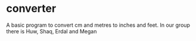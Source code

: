 # converter
A basic program to convert cm and metres to inches and feet.
In our group there is Huw, Shaq, Erdal and Megan
